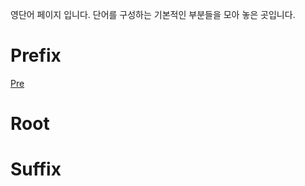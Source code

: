 영단어 페이지 입니다. 단어를 구성하는 기본적인 부분들을 모아 놓은 곳입니다.

# Prefix

[Pre](https://bnestu10.github.io/voca/prefix/pre)

# Root

# Suffix

